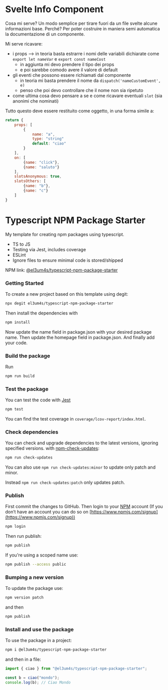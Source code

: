 # Svelte Info Component

Cosa mi serve? Un modo semplice per tirare fuori da un file svelte alcune informazioni base. Perché? Per poter costruire in maniera semi automatica la documentazione di un componente.

Mi serve ricavare:

- i props --> in teoria basta estrarre i nomi delle variabili dichiarate come `export let nameVar` e `export const nameCost`
  - in aggiunta mi devo prendere il tipo dei props
  - e poi sarebbe comodo avere il valore di default
- gli eventi che possono essere richiamati dal componente
  - in teoria mi basta prendere il nome da `dispatch('nameCustomEvent', e)`
  - penso che poi devo controllare che il nome non sia ripetuto
- come ultima cosa devo pensare a se e come ricavare eventuali `slot` (sia anonimi che nominati)

Tutto questo deve essere restituito come oggetto, in una forma simile a:

```js
return {
    props: [
        {
            name: "a",
            type: "string"
            default: "ciao"
        }
    ],
    on: [
        {name: "click"},
        {name: "saluto"}
    ],
    slotsAnonymous: true,
    slotsOthers: [
        {name: "b"},
        {name: "c"}
    ]
}
```

# Typescript NPM Package Starter

My template for creating npm packages using typescript.

- TS to JS
- Testing via Jest, includes coverage
- ESLint
- Ignore files to ensure minimal code is stored/shipped

NPM link: [@el3um4s/typescript-npm-package-starter](https://www.npmjs.com/package/@el3um4s/typescript-npm-package-starter)

### Getting Started

To create a new project based on this template using degit:

```bash
npx degit el3um4s/typescript-npm-package-starter
```

Then install the dependencies with

```bash
npm install
```

Now update the name field in package.json with your desired package name. Then update the homepage field in package.json. And finally add your code.

### Build the package

Run

```bash
npm run build
```

### Test the package

You can test the code with [Jest](https://jestjs.io/)

```bash
npm test
```

You can find the test coverage in `coverage/lcov-report/index.html`.

### Check dependencies

You can check and upgrade dependencies to the latest versions, ignoring specified versions. with [npm-check-updates](https://www.npmjs.com/package/npm-check-updates):

```bash
npm run check-updates
```

You can also use `npm run check-updates:minor` to update only patch and minor.

Instead `npm run check-updates:patch` only updates patch.

### Publish

First commit the changes to GitHub. Then login to your [NPM](https://www.npmjs.com) account (If you don’t have an account you can do so on [https://www.npmjs.com/signup](https://www.npmjs.com/signup))

```bash
npm login
```

Then run publish:

```bash
npm publish
```

If you're using a scoped name use:

```bash
npm publish --access public
```

### Bumping a new version

To update the package use:

```bash
npm version patch
```

and then

```bash
npm publish
```

### Install and use the package

To use the package in a project:

```bash
npm i @el3um4s/typescript-npm-package-starter
```

and then in a file:

```ts
import { ciao } from "@el3um4s/typescript-npm-package-starter";

const b = ciao("mondo");
console.log(b); // Ciao Mondo
```
